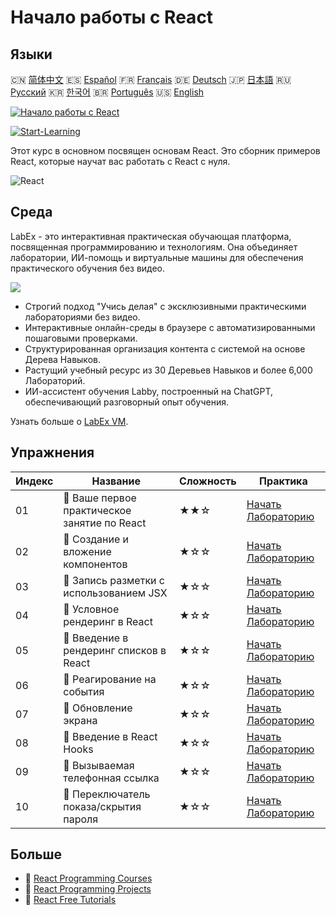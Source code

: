 # Начало работы с React

## Языки

🇨🇳 [简体中文](README_zh.md) 🇪🇸 [Español](README_es.md) 🇫🇷 [Français](README_fr.md) 🇩🇪 [Deutsch](README_de.md) 🇯🇵 [日本語](README_ja.md) 🇷🇺 [Русский](README_ru.md) 🇰🇷 [한국어](README_ko.md) 🇧🇷 [Português](README_pt.md) 🇺🇸 [English](README.md) 

[![Начало работы с React](https://cover-creator.labex.io/quick-start-with-react.png?lang=ru)](https://labex.io/ru/courses/quick-start-with-react)

[![Start-Learning](https://img.shields.io/badge/Start-Learning-whitesmoke?style=for-the-badge)](https://labex.io/ru/courses/quick-start-with-react)

Этот курс в основном посвящен основам React. Это сборник примеров React, которые научат вас работать с React с нуля.

![React](https://img.shields.io/badge/React-whitesmoke?style=for-the-badge&logo=react)


## Среда

LabEx - это интерактивная практическая обучающая платформа, посвященная программированию и технологиям. Она объединяет лаборатории, ИИ-помощь и виртуальные машины для обеспечения практического обучения без видео.

![](https://tutorial-screenshot.getvm.io/images/vm-1725247253.png)

- Строгий подход "Учись делая" с эксклюзивными практическими лабораториями без видео.
- Интерактивные онлайн-среды в браузере с автоматизированными пошаговыми проверками.
- Структурированная организация контента с системой на основе Дерева Навыков.
- Растущий учебный ресурс из 30 Деревьев Навыков и более 6,000 Лабораторий.
- ИИ-ассистент обучения Labby, построенный на ChatGPT, обеспечивающий разговорный опыт обучения.

Узнать больше о [LabEx VM](https://support.labex.io/using-labex/virtual-machine).

## Упражнения

|   Индекс | Название                                     | Сложность   | Практика                                                                                                                       |
|----------|----------------------------------------------|-------------|--------------------------------------------------------------------------------------------------------------------------------|
|       01 | 📖 Ваше первое практическое занятие по React | ★★☆         | <a target='_blank' href='https://labex.io/ru/tutorials/react-your-first-react-lab-92968'>Начать Лабораторию</a>                |
|       02 | 📖 Создание и вложение компонентов           | ★☆☆         | <a target='_blank' href='https://labex.io/ru/tutorials/react-creating-and-nesting-components-100371'>Начать Лабораторию</a>    |
|       03 | 📖 Запись разметки с использованием JSX      | ★☆☆         | <a target='_blank' href='https://labex.io/ru/tutorials/react-writing-markup-with-jsx-100376'>Начать Лабораторию</a>            |
|       04 | 📖 Условное рендеринг в React                | ★☆☆         | <a target='_blank' href='https://labex.io/ru/tutorials/react-conditional-rendering-in-react-100370'>Начать Лабораторию</a>     |
|       05 | 📖 Введение в рендеринг списков в React      | ★☆☆         | <a target='_blank' href='https://labex.io/ru/tutorials/react-rendering-react-lists-introduction-100372'>Начать Лабораторию</a> |
|       06 | 📖 Реагирование на события                   | ★☆☆         | <a target='_blank' href='https://labex.io/ru/tutorials/react-responding-to-events-100373'>Начать Лабораторию</a>               |
|       07 | 📖 Обновление экрана                         | ★☆☆         | <a target='_blank' href='https://labex.io/ru/tutorials/react-updating-the-screen-100374'>Начать Лабораторию</a>                |
|       08 | 📖 Введение в React Hooks                    | ★☆☆         | <a target='_blank' href='https://labex.io/ru/tutorials/react-react-hooks-introduction-100375'>Начать Лабораторию</a>           |
|       09 | 📖 Вызываемая телефонная ссылка              | ★☆☆         | <a target='_blank' href='https://labex.io/ru/tutorials/react-callable-telephone-link-38342'>Начать Лабораторию</a>             |
|       10 | 📖 Переключатель показа/скрытия пароля       | ★☆☆         | <a target='_blank' href='https://labex.io/ru/tutorials/react-show-hide-password-toggle-38358'>Начать Лабораторию</a>           |

## Больше

- 🔗 [React Programming Courses](https://github.com/labex-labs/awesome-programming-courses)
- 🔗 [React Programming Projects](https://github.com/labex-labs/awesome-programming-projects)
- 🔗 [React Free Tutorials](https://github.com/labex-labs/react-free-tutorials)

